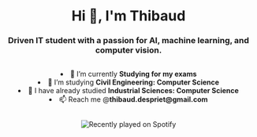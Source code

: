 <h1 align="center">Hi 👋, I'm Thibaud</h1>
<h3 align="center">Driven IT student with a passion for AI, machine learning, and computer vision.</h3>

<div align="center">
  <ul style="display: inline-block; list-style-position: inside; text-align: center; padding: 0; margin: 1em 0;">
    <li>🔭 I’m currently <strong>Studying for my exams</strong></li>
    <li>🌱 I’m studying <strong>Civil Engineering: Computer Science</strong></li>
    <li>📄 I have already studied <strong>Industrial Sciences: Computer Science</strong></li>
    <li>📫 Reach me @<strong>thibaud.despriet@gmail.com</strong></li>
  </ul>
</div>

<p align="center">
  <img src="https://spotify-recently-played-readme.vercel.app/api?user=ps4squadsongs" alt="Recently played on Spotify" />
</p>
